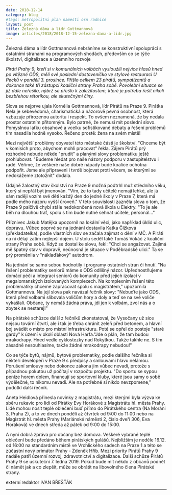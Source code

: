 ```yaml
---
date: 2018-12-14
category: blog
#tags: metropolitni plan namesti osn radnice
layout: post
title: Železná dáma a lídr Gottmannová
image: articles/2018/2018-12-15-zelezna-dama-a-lidr.jpg
---
```

Železná dáma a lídr Gottmannová nebráníme se konstruktivní spolupráci s ostatními stranami na programových shodách, především co se týče školství, digitalizace a územního rozvoje

*Piráti Prahy 9, kteří si v komunálních volbách vysloužili nejvíce hlasů hned po vítězné ODS, měli své poslední dostaveníčko ve stylové restauraci U Pecků v pondělí 3. prosince. Přišlo celkem 23 pirátů, sympatizantů a dokonce také tři zástupci koaliční strany Praha sobě. Povolební situace se již dále neřešila, nýbrž se přešlo k záležitostem, které je potřeba řešit nikoli bezbřehou rétorikou, ale skutečnými činy.*

Slova se nejprve ujala Kornélia Gottmannová, lídr Pirátů na Praze 9. Pirátka Nela je sebevědomá, charismatická a názorově pevná osobnost, která vzbuzuje přirozenou autoritu i respekt. To ovšem neznamená, že by nedala prostor ostatním přítomným. Bylo patrné, že nemusí mít poslední slovo. Pomyslnou laťku obsahové a vcelku sofistikované debaty a řešení problémů tím nasadila hodně vysoko. Řečeno prostě: žena na svém místě!

Mezi největší problémy obyvatel této městské části je školství. "Chceme být v komisích proto, abychom mohli pracovat" řekla. Zájem Pirátů prý rozhodně nebude někde "prudit" a planými slovy problematiku ještě prohlubovat. "Budeme hledat pro naše názory podporu v zastupitelstvu i radě. Věříme, že veškeré naše dobré nápady bude koalice ochotna podpořit. Jsme ale připraveni i tvrdě bojovat  proti věcem, se kterými se nedokážeme ztotožnit" dodala.

Údajně žalostný stav školství na Praze 9 možná podtrhl muž středního věku, který si nepřál být jmenován. "Vím, že to tady učitelé nemají lehké, ale já sám raději vozím své děti každý den do jedné školy v Praze 7, která má podle mého názoru vyšší úroveň." 
V této souvislosti zazněla slova o tom, že  Praze 9 palčivě chybí stále nedokončená nová škola u Elektry. "To je ale běh na dlouhou trať, spolu s tím bude nutné sehnat učitele, personál..." 

Příznivec Jakub Matějka upozornil na lokální věci, jako například úklid ulic, dopravu. Vůbec poprvé se na jednání dostavila Katka Čížková (překladatelka), podle vlastních slov se začala zajímat o dění v MČ. A Piráti na ni dělají zatím nejlepší dojem. U stolu seděl také Tomáš Vokáč z koaliční strany Praha sobě. Když se dostal ke slovu, řekl: "Chci se angažovat. Zajímá mě špatný stav v dopravě, neúnosná je situace v Poděbradské ulici." Ta se prý proměnila v "náklaďákový" autodrom. 

Na jednání se samo sebou hodnotily i programy ostatních stran či hnutí. "Na řešení problematiky seniorů máme s ODS odlišný názor. Upřednostňujeme domácí péči a integraci seniorů do komunity před jejich izolací v megalomanských izolovaných komplexech. Na komplexním řešení této problematiky chceme zapracovat spolu s magistrátem," upozornila Gottmannová. Na její slova pak navázal řečník slovy:  "Nebuďte jako ODS, která před volbami slibovala voličům hory a doly a teď se na své voliče vykašlali. Občane, ty nemáš žádná práva, jdi jen k volbám, zvol nás a o zbytek se nestarej!" 

Na pirátské schůzce další z řečníků zkonstatoval, že Vysočany už sice nejsou tovární čtvrtí, ale i tak je třeba chránit zeleň před betonem, a hlavní boj svádět o místo pro místní infrastrukturu. Poté se opřel do postoje "staré gardy" k území v okolí oblasti Nová Harfa."Jde o plán, že tam budou mrakodrapy. Hned vedle cyklostezky nad Rokytkou. Takže takhle ne. S tím zásadně nesouhlasíme, takže žádné mrakodrapy nebudou!" 

Co se týče bytů, nájmů, bytové problematiky, podle dalšího řečníka si někteří developeři v Praze 9 s předpisy a smlouvami hlavu nelámou. Porušení smlouvy nebo dokonce zákona jim vůbec nevadí, protože s případnou pokutou už počítají v rozpočtu projektu.
"Do sportu se sypou peníze horem dolem, financují se sportovní kluby, které jsou samy o sobě výdělečné, to nikomu nevadí. Ale na potřebné si nikdo nevzpomene," podotkl další řečník. 

Aneta Heidlová přinesla novinky z magistrátu, mezi kterými byla výzva ke sběru rukavic pro lidi od Pirátky Evy Horákové z Magistrátu hl. města Prahy. Lidé mohou nosit teplé oblečení buď přímo do Pirátského centra (Na Moráni 3, Praha 2), a to ve dnech pondělí až čtvrtek od 9:00 do 11:00 nebo na Magistrát hl. města Prahy (Mariánské náměstí 2, číslo dveří 306, Eva Horáková) ve dnech středa až pátek od 9:00 do 15:00. 

A nyní dobrá zpráva pro občany bez domova. Veškeré vybrané teplé oblečení bude předáno během pirátských gulášů. Nejbližším je neděle  16.12. od 16:00 na standardním místě ve Vrchlického sadech na Praze 1 a této se zúčastní nový primátor Prahy - Zdeněk Hřib.
Mezi priority Pirátů Prahy 9 nadále patří územní rozvoj, zdravotnictví a digitalizace. 
Další schůze Pirátů Prahy 9 se uskuteční 7. ledna 2019. Pokud bude mít někdo z občanů podnět či námět jak a co zlepšit, může se obrátit na libovolného člena Pirátské strany. 

externí redaktor
IVAN BŘEŠŤÁK


---
